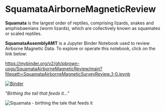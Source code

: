# SquamataAirborneMagneticReview
**Squamata** is the largest order of reptiles, comprising lizards, snakes and amphisbaenians (worm lizards), which are collectively known as squamates or scaled reptiles.

**SquamataAssemblyAMT** is a Jupyter Binder Notebook used to review Airborne Magnetic Data. 
To explore or operate this notebook, click on the link below:

https://mybinder.org/v2/gh/pbrown-usgs/SquamataAirborneMagneticReview/main?filepath=SquamataAirborneMagneticSurveyReview_1-0.ipynb

[![Binder](https://mybinder.org/badge_logo.svg)](https://mybinder.org/v2/gh/pbrown-usgs/SquamataAirborneMagneticReview/main?filepath=SquamataAirborneMagneticSurveyReview_1-0.ipynb)

*"Birthing the tail that feeds it..."* 

![Squamata - birthing the tale that feeds it](https://github.com/pbrown-usgs/SquamataAssemblyAMT/blob/master/SquamataLemniscateOuroboros.png)
